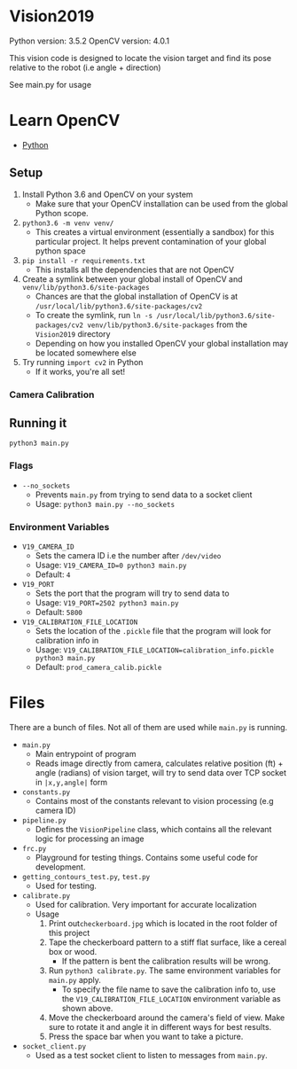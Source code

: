# Vision2019

Python version: 3.5.2
OpenCV version: 4.0.1

This vision code is designed to locate the vision target and find its pose relative to the robot (i.e angle + direction)

See main.py for usage

# Learn OpenCV
- [Python](https://docs.opencv.org/4.0.1/d6/d00/tutorial_py_root.html)

## Setup

1. Install Python 3.6 and OpenCV on your system
    * Make sure that your OpenCV installation can be used from the global Python scope. 
1. `python3.6 -m venv venv/`
    * This creates a virtual environment (essentially a sandbox) for this particular project. It helps prevent contamination of your global python space
1. `pip install -r requirements.txt`
    * This installs all the dependencies that are not OpenCV
1. Create a symlink between your global install of OpenCV and `venv/lib/python3.6/site-packages`
    * Chances are that the global installation of OpenCV is at `/usr/local/lib/python3.6/site-packages/cv2`
    * To create the symlink, run `ln -s /usr/local/lib/python3.6/site-packages/cv2 venv/lib/python3.6/site-packages` from the `Vision2019` directory
    * Depending on how you installed OpenCV your global installation may be located somewhere else
1. Try running `import cv2` in Python
    * If it works, you're all set!

### Camera Calibration


## Running it

`python3 main.py`

### Flags

* `--no_sockets`
    * Prevents `main.py` from trying to send data to a socket client
    * Usage: `python3 main.py --no_sockets`
    
### Environment Variables

* `V19_CAMERA_ID`
    * Sets the camera ID i.e the number after `/dev/video`
    * Usage: `V19_CAMERA_ID=0 python3 main.py`
    * Default: `4`
* `V19_PORT`
    * Sets the port that the program will try to send data to
    * Usage: `V19_PORT=2502 python3 main.py`
    * Default: `5800`
* `V19_CALIBRATION_FILE_LOCATION`
    * Sets the location of the `.pickle` file that the program will look for calibration info in
    * Usage: `V19_CALIBRATION_FILE_LOCATION=calibration_info.pickle python3 main.py`
    * Default: `prod_camera_calib.pickle`
    
    
# Files

There are a bunch of files. Not all of them are used while `main.py` is running.

* `main.py`
    * Main entrypoint of program
    * Reads image directly from camera, calculates relative position (ft) + angle (radians) of vision target, 
    will try to send data over TCP socket in `|x,y,angle|` form
* `constants.py`
    * Contains most of the constants relevant to vision processing (e.g camera ID)
* `pipeline.py`
    * Defines the `VisionPipeline` class, which contains all the relevant logic for processing an image
* `frc.py`
    * Playground for testing things. Contains some useful code for development.
* `getting_contours_test.py`, `test.py`
    * Used for testing.
* `calibrate.py`
    * Used for calibration. Very important for accurate localization
    * Usage
        1. Print out`checkerboard.jpg` which is located in the root folder of this project
        1. Tape the checkerboard pattern to a stiff flat surface, like a cereal box or wood.
            * If the pattern is bent the calibration results will be wrong. 
        1. Run `python3 calibrate.py`. The same environment variables for `main.py` apply. 
            * To specify the file name to save the calibration info to, use the `V19_CALIBRATION_FILE_LOCATION`
            environment variable as shown above.
        1. Move the checkerboard around the camera's field of view.
        Make sure to rotate it and angle it in different ways for best results.
        1. Press the space bar when you want to take a picture. 
* `socket_client.py`
    * Used as a test socket client to listen to messages from `main.py`.
     
